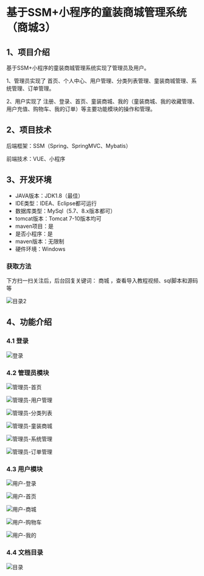 # 基于SSM+小程序的童装商城管理系统（商城3）



## 1、项目介绍

基于SSM+小程序的童装商城管理系统实现了管理员及用户。

1、管理员实现了 首页、个人中心、用户管理、分类列表管理、童装商城管理、系统管理、订单管理。

2、用户实现了 注册、登录、首页、童装商城、我的（童装商城、我的收藏管理、用户充值、购物车、我的订单）等主要功能模块的操作和管理。

## 2、项目技术

后端框架：SSM（Spring、SpringMVC、Mybatis）

前端技术：VUE、小程序

## 3、开发环境

- JAVA版本：JDK1.8（最佳）
- IDE类型：IDEA、Eclipse都可运行
- 数据库类型：MySql（5.7、8.x版本都可） 
- tomcat版本：Tomcat 7-10版本均可
- maven项目：是
- 是否小程序：是
- maven版本：无限制
- 硬件环境：Windows

###  获取方法

下方扫一扫关注后，后台回复关键词： 商城 ，查看导入教程视频、sql脚本和源码等

![目录2](https://www.codemarket.fun/202407032155305.png)

## 4、功能介绍

### 4.1 登录

![登录](https://www.codemarket.fun/202407251854157.png)

### 4.2 管理员模块

![管理员-首页](https://www.codemarket.fun/202407251855901.png)

![管理员-用户管理](https://www.codemarket.fun/202407251855930.png)

![管理员-分类列表](https://www.codemarket.fun/202407251855899.png)

![管理员-童装商城](https://www.codemarket.fun/202407251855904.png)

![管理员-系统管理](https://www.codemarket.fun/202407251855921.png)

![管理员-订单管理](https://www.codemarket.fun/202407251855894.png)

### 4.3 用户模块

![用户-登录](https://www.codemarket.fun/202407251855270.png)

![用户-首页](https://www.codemarket.fun/202407251855300.png)

![用户-商城](https://www.codemarket.fun/202407251855279.png)

![用户-购物车](https://www.codemarket.fun/202407251855286.png)

![用户-我的](https://www.codemarket.fun/202407251855265.png)

### 4.4 文档目录

![目录](https://www.codemarket.fun/202407251855827.png)
